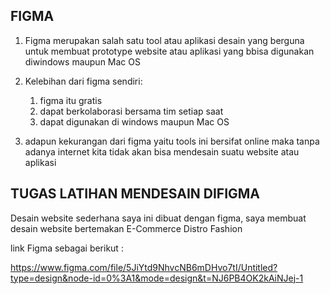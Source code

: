 **<H2>FIGMA</H2>**

1. Figma merupakan salah satu tool atau aplikasi desain yang berguna untuk membuat prototype website atau aplikasi yang bbisa digunakan diwindows maupun Mac OS

2. Kelebihan dari figma sendiri:
    1. figma itu gratis
    2. dapat berkolaborasi bersama tim setiap saat
    3. dapat digunakan di windows maupun Mac OS

3. adapun kekurangan dari figma yaitu tools ini bersifat online maka tanpa adanya internet kita tidak akan bisa mendesain suatu website atau aplikasi

**<H2>TUGAS LATIHAN MENDESAIN DIFIGMA</H2>**

Desain website sederhana saya ini dibuat dengan figma, saya membuat desain website bertemakan E-Commerce Distro Fashion

link Figma sebagai berikut :

https://www.figma.com/file/5JiYtd9NhvcNB6mDHvo7tI/Untitled?type=design&node-id=0%3A1&mode=design&t=NJ6PB4OK2kAiNJej-1